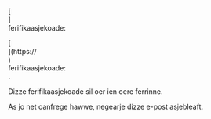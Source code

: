 [<br host>]<br action>ferifikaasjekoade:<br code>

[<br host>](https://<br host>)<br action>ferifikaasjekoade:<br code>.

Dizze ferifikaasjekoade sil oer ien oere ferrinne.

As jo ​​​​net oanfrege hawwe, negearje dizze e-post asjebleaft.